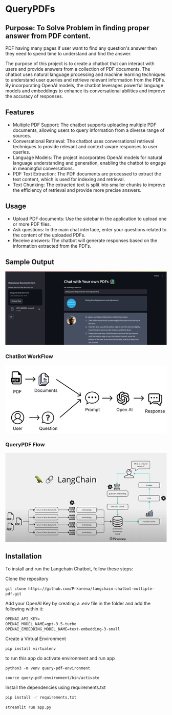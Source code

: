 # QueryPDFs

## Purpose: To Solve Problem in finding proper answer from PDF content.

PDF having many pages if user want to find any question's answer then they need to spend time to understand and find the answer. 

The purpose of this project is to create a chatbot that can interact with users and provide answers from a collection of PDF documents. The chatbot uses natural language processing and machine learning techniques to understand user queries and retrieve relevant information from the PDFs. By incorporating OpenAI models, the chatbot leverages powerful language models and embeddings to enhance its conversational abilities and improve the accuracy of responses.

## Features

- Multiple PDF Support: The chatbot supports uploading multiple PDF documents, allowing users to query information from a diverse range of sources.
- Conversational Retrieval: The chatbot uses conversational retrieval techniques to provide relevant and context-aware responses to user queries.
- Language Models: The project incorporates OpenAI models for natural language understanding and generation, enabling the chatbot to engage in meaningful conversations.
- PDF Text Extraction: The PDF documents are processed to extract the text content, which is used for indexing and retrieval.
- Text Chunking: The extracted text is split into smaller chunks to improve the efficiency of retrieval and provide more precise answers.

## Usage

-  Upload PDF documents: Use the sidebar in the application to upload one or more PDF files.
-  Ask questions: In the main chat interface, enter your questions related to the content of the uploaded PDFs.
-  Receive answers: The chatbot will generate responses based on the information extracted from the PDFs.

## Sample Output

![QueryPDF](https://github.com/Prkarena/langchain-chatbot-multiple-pdf/raw/development/QueryPDF.png?raw=true)

### ChatBot WorkFlow
![ChatBot WorkFlow](https://github.com/Prkarena/langchain-chatbot-multiple-pdf/raw/development/chat-bot-workflow.png?raw=true)

### QueryPDF Flow
![QueryPDF Flow](https://github.com/Prkarena/langchain-chatbot-multiple-pdf/raw/development/Query-PDF-Flow.png?raw=true)


## Installation

To install and run the Langchain Chatbot, follow these steps:

Clone the repository 

```
git clone https://github.com/Prkarena/langchain-chatbot-multiple-pdf.git
```

Add your OpenAI Key by creating a .env file in the folder and add the following within it:

```
OPENAI_API_KEY=
OPENAI_MODEL_NAME=gpt-3.5-turbo
OPENAI_EMBEDDING_MODEL_NAME=text-embedding-3-small
```

Create a Virtual Environment

```
pip install virtualenv
```

to run this app do activate environment and run app

```
python3 -m venv query-pdf-environment
```

```
source query-pdf-environment/bin/activate
```

Install the dependencies using requirements.txt

```bash
pip install -r requirements.txt
```

```
streamlit run app.py
```


